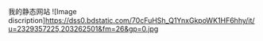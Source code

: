 我的静态网站
![Image discription]https://dss0.bdstatic.com/70cFuHSh_Q1YnxGkpoWK1HF6hhy/it/u=2329357225,203262501&fm=26&gp=0.jpg
